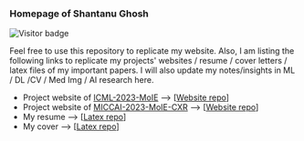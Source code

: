 ### Homepage of Shantanu Ghosh
<img src="https://visitor-badge.laobi.icu/badge?page_id=shantanu-ai.shantanu-ai.github.io&right_color=%23FFA500" alt="Visitor badge" />

Feel free to use this repository to replicate my website. Also, I am listing the following links to replicate my projects' websites / resume / cover letters / latex files of my important papers. I will also update my notes/insights in ML / DL /CV / Med Img / AI research here.

* Project website of [ICML-2023-MoIE](https://shantanu48114860.github.io/projects/ICML-2023-MoIE/) --> [[Website repo](https://github.com/Shantanu48114860/Shantanu48114860.github.io/tree/main/projects/ICML-2023-MoIE)] 
* Project website of [MICCAI-2023-MoIE-CXR](https://shantanu48114860.github.io/projects/MICCAI-2023-MoIE-CXR/) --> [[Website repo](https://github.com/Shantanu48114860/Shantanu48114860.github.io/tree/main/projects/MICCAI-2023-MoIE-CXR)] 
* My resume --> [[Latex repo](https://github.com/Shantanu48114860/Shantanu48114860.github.io/tree/main/latex-files/Shantanu_CV_PhD)]
* My cover --> [[Latex repo](https://github.com/Shantanu48114860/Shantanu48114860.github.io/tree/main/latex-files/Cover-Shantanu)]
